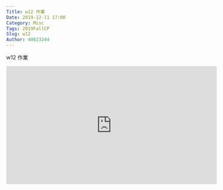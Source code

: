 ```yaml
---
Title: w12 作業
Date: 2019-12-11 17:00
Category: Misc
Tags: 2019FallCP
Slug: w12
Author: 40823244
---
```


w12 作業 

<!-- PELICAN_END_SUMMARY -->

<iframe width="560" height="315" src="https://www.youtube.com/watch?v=BeTf_2yF1-s" frameborder="0" allow="accelerometer; autoplay; encrypted-media; gyroscope; picture-in-picture" allowfullscreen></iframe>